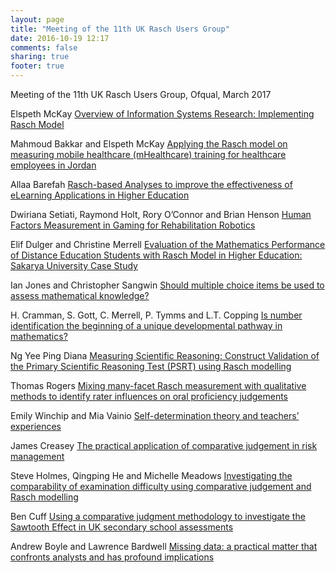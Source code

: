 ```yaml
---
layout: page
title: "Meeting of the 11th UK Rasch Users Group"
date: 2016-10-19 12:17
comments: false
sharing: true
footer: true
---
```

Meeting of the 11th UK Rasch Users Group, Ofqual, March 2017

<p>Elspeth McKay
<A href="01.pdf" target='_blank'>Overview of Information Systems Research: Implementing Rasch Model</A></p>

<p>Mahmoud Bakkar and Elspeth McKay
<A href="02.pdf" target='_blank'>Applying the Rasch model on measuring mobile healthcare (mHealthcare) training for healthcare employees in Jordan</A></p>

<p>Allaa Barefah
<A href="03.pdf" target='_blank'>Rasch-based Analyses to improve the effectiveness of eLearning Applications in Higher Education</A></p>

<p>Dwiriana Setiati, Raymond Holt, Rory O’Connor and Brian Henson
<A href="04.pdf" target='_blank'>Human Factors Measurement in Gaming for Rehabilitation Robotics</A></p>

<p>Elif Dulger and Christine Merrell
<A href="05.pdf" target='_blank'>Evaluation of the Mathematics Performance of Distance Education Students with Rasch Model in Higher Education: Sakarya University Case Study</A></p>

<p>Ian Jones and Christopher Sangwin
<A href="06.pdf" target='_blank'>Should multiple choice items be used to assess mathematical knowledge?</A></p>

<p>H. Cramman, S. Gott, C. Merrell, P. Tymms and L.T. Copping
<A href="07.pdf" target='_blank'>Is number identification the beginning of a unique developmental pathway in mathematics? </A></p>

<p>Ng Yee Ping Diana
<A href="08.pdf" target='_blank'>Measuring Scientific Reasoning: Construct Validation of the Primary Scientific Reasoning Test (PSRT) using Rasch modelling</A></p>

<p>Thomas Rogers
<A href="09.pdf" target='_blank'>Mixing many-facet Rasch measurement with qualitative methods to identify rater influences on oral proficiency judgements</A></p>

<p>Emily Winchip and Mia Vainio
<A href="10.pdf" target='_blank'>Self-determination theory and teachers’ experiences</A></p>

<p>James Creasey
<A href="11.pdf" target='_blank'>The practical application of comparative judgement in risk management</A></p>

<p>Steve Holmes, Qingping He and Michelle Meadows
<A href="12.pdf" target='_blank'>Investigating the comparability of examination difficulty using comparative judgement and Rasch modelling</A></p>

<p>Ben Cuff
<A href="13.pdf" target='_blank'>Using a comparative judgment methodology to investigate the Sawtooth Effect in UK secondary school assessments</A></p>

<p>Andrew Boyle and Lawrence Bardwell
<A href="14.pdf" target='_blank'>Missing data: a practical matter that confronts analysts and has profound implications</A></p>
